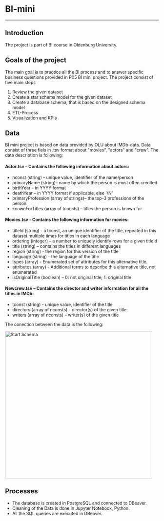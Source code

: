 # BI-mini
_______________________________________________
## Introduction
The project is part of BI course in Oldenburg University. 

## Goals of the project
The main goal is to practice all the BI process and to answer specific business questions provided in P05 BI mini project. 
The project consist of five main steps

1. Review the given dataset
2. Create a star schema model for the given dataset
3. Create a database schema, that is based on the designed schema model
4. ETL-Process
5. Visualization and KPIs 

## Data
BI mini project is based on data provided by OLU about IMDb-data. Data consist of three fiels in .tsv format about "movies", "actors" and "crew".
The data description is following:
#### Actor.tsv  – Contains the following information about actors:
* nconst (string) - unique value,  identifier of the name/person
* primaryName (string)– name by which the person is most often credited
* birthYear – in YYYY format
* deathYear – in YYYY format if applicable, else '\N'
* primaryProfession (array of strings)– the top-3 professions of the person
* knownForTitles (array of tconsts) – titles the person is known for

#### Movies.tsv - Contains the following information for movies:
* titleId (string) - a tconst, an unique identifier of the title, repeated in this dataset multiple times for titles in each language
* ordering (integer) – a number to uniquely identify rows for a given titleId
* title (string) – contains the titles in different languages
* region (string) - the region for this version of the title
* language (string) - the language of the title
* types (array) - Enumerated set of attributes for this alternative title. 
* attributes (array) - Additional terms to describe this alternative title, not enumerated
* isOriginalTitle (boolean) – 0: not original title; 1: original title

#### Newcrew.tsv – Contains the director and writer information for all the titles in IMDb:
* tconst (string) - unique value, identifier of the title
* directors (array of nconsts) - director(s) of the given title
* writers (array of nconsts) – writer(s) of the given title

The conection between the data is the following:

<img width="482" alt="Start Schema" src="https://user-images.githubusercontent.com/124779198/217551216-38dbd12a-dd35-4fa8-bd41-a0d0004f3808.png">

## Processes 
* The database is created in PostgreSQL and connected to DBeaver.
* Cleaning of the Data is done in Jupyter Notebook, Python.
* All the SQL queries are executed in DBeaver.


